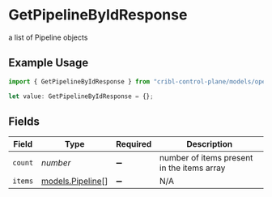 # GetPipelineByIdResponse

a list of Pipeline objects

## Example Usage

```typescript
import { GetPipelineByIdResponse } from "cribl-control-plane/models/operations";

let value: GetPipelineByIdResponse = {};
```

## Fields

| Field                                         | Type                                          | Required                                      | Description                                   |
| --------------------------------------------- | --------------------------------------------- | --------------------------------------------- | --------------------------------------------- |
| `count`                                       | *number*                                      | :heavy_minus_sign:                            | number of items present in the items array    |
| `items`                                       | [models.Pipeline](../../models/pipeline.md)[] | :heavy_minus_sign:                            | N/A                                           |